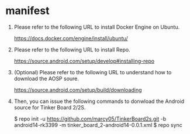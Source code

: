 # manifest

1. Please refer to the following URL to install Docker Engine on Ubuntu.

    https://docs.docker.com/engine/install/ubuntu/

2. Please refer to the following URL to install Repo. 

    https://source.android.com/setup/develop#installing-repo

3. (Optional) Please refer to the following URL to understand how to download the AOSP soure.

    https://source.android.com/setup/build/downloading

4. Then, you can issue the following commands to donwload the Android source for Tinker Board 2/2S.

    $ repo init -u https://github.com/marcy05/TinkerBoard2s.git -b android14-rk3399 -m tinker_board_2-android14-0.0.1.xml
    $ repo sync
